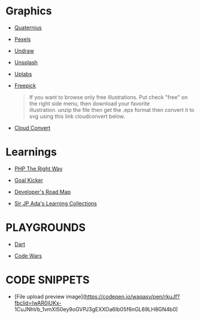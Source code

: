 # Graphics
 
 - [Quaternius](http://quaternius.com/index.html)
 
 - [Pexels](https://www.pexels.com/)
 
 - [Undraw](https://undraw.co/)
 
 - [Unsplash](https://unsplash.com/)
 
 - [Uplabs](https://www.uplabs.com/)
 
 - [Freepick](https://www.freepik.com/)
    > If you want to browse only free illustrations. Put check "free" on the right side menu, then download your favorite      
      illustration. unzip the  file then get the .eps format then convert it to svg using this link cloudconvert below.
 
 - [Cloud Convert](https://cloudconvert.com/eps-to-svg)

# Learnings
 
 - [PHP The Right Way](www.phptherightway.com)
 
 - [Goal Kicker](https://goalkicker.com/)
 
 - [Developer's Road Map](https://github.com/kamranahmedse/developer-roadmap)
 
 - [Sir JP Ada's Learning Collections](https://github.com/johnpaulada/awesome-learning-collections)

# PLAYGROUNDS

 - [Dart](https://dartpad.dartlang.org/)
 
 - [Code Wars](https://www.codewars.com/dashboard)
   
# CODE SNIPPETS
 
  - [File upload preview image](https://codepen.io/waqasy/pen/rkuJf?fbclid=IwAR0iUKx- 1CuJNhVb_1vmXI50ey9oGVPJ3gEXXOa6Ib05f6nGL69LH8GN4b0)
  
